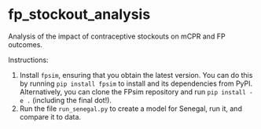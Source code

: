 # fp_stockout_analysis
Analysis of the impact of contraceptive stockouts on mCPR and FP outcomes.

Instructions:
1. Install `fpsim`, ensuring that you obtain the latest version. You can do this by running `pip install fpsim` to install and its dependencies from PyPI. Alternatively, you can clone the FPsim repository and run `pip install -e .` (including the final dot!).
2. Run the file `run_senegal.py` to create a model for Senegal, run it, and compare it to data.


